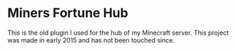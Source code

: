 # Miners Fortune Hub

This is the old plugin I used for the hub of my Minecraft server. This project was made
in early 2015 and has not been touched since. 